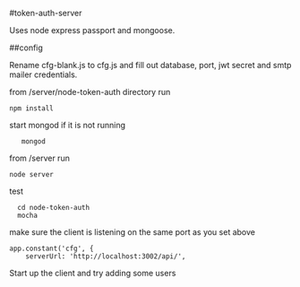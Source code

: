 #token-auth-server

Uses node express passport and mongoose.

##config

Rename cfg-blank.js to cfg.js and fill out database, port, jwt secret and smtp mailer credentials.

from /server/node-token-auth  directory  run

	npm install 

start mongod if it is not running

       mongod

from /server run

	node server

test

      cd node-token-auth
      mocha

make sure the client is listening on the same port as you set above

	app.constant('cfg', {
	    serverUrl: 'http://localhost:3002/api/',
	    
Start up the client and try adding some users      
